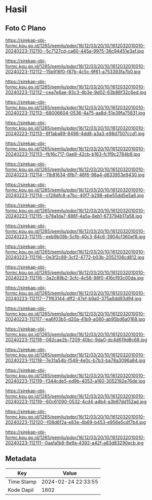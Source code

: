 # Hasil

## Foto C Plano

https://sirekap-obj-formc.kpu.go.id/1265/pemilu/pdpr/16/12/03/20/10/1612032010010-20240223-112110--5c7127cd-ca60-445a-9975-36c94451e3af.jpg

https://sirekap-obj-formc.kpu.go.id/1265/pemilu/pdpr/16/12/03/20/10/1612032010010-20240223-112112--15b916f0-f87b-4c5c-9f61-a753393fa7b0.jpg

https://sirekap-obj-formc.kpu.go.id/1265/pemilu/pdpr/16/12/03/20/10/1612032010010-20240223-112112--cea7e6ae-93c3-4b3e-9d02-63b86f32c6ed.jpg

https://sirekap-obj-formc.kpu.go.id/1265/pemilu/pdpr/16/12/03/20/10/1612032010010-20240223-112113--68006604-0536-4a75-aa8d-51e39fa75831.jpg

https://sirekap-obj-formc.kpu.go.id/1265/pemilu/pdpr/16/12/03/20/10/1612032010010-20240223-112113--6f1aba89-8496-4dd8-a3a3-e98d7507ccd1.jpg

https://sirekap-obj-formc.kpu.go.id/1265/pemilu/pdpr/16/12/03/20/10/1612032010010-20240223-112113--fb16c717-0ae9-42cb-b163-fc1f9c2764b9.jpg

https://sirekap-obj-formc.kpu.go.id/1265/pemilu/pdpr/16/12/03/20/10/1612032010010-20240223-112114--11b81634-6fb7-46f6-98a4-d633953e9430.jpg

https://sirekap-obj-formc.kpu.go.id/1265/pemilu/pdpr/16/12/03/20/10/1612032010010-20240223-112114--c128dfc8-a7bc-40f7-b298-ebe55dd5e5a6.jpg

https://sirekap-obj-formc.kpu.go.id/1265/pemilu/pdpr/16/12/03/20/10/1612032010010-20240223-112115--b78a1da7-886f-4a5a-8eb1-673794b17a58.jpg

https://sirekap-obj-formc.kpu.go.id/1265/pemilu/pdpr/16/12/03/20/10/1612032010010-20240223-112115--eeb9b09b-5cfb-40c3-84c6-3904cf360ef8.jpg

https://sirekap-obj-formc.kpu.go.id/1265/pemilu/pdpr/16/12/03/20/10/1612032010010-20240223-112116--0e3f2c89-3cf2-4772-b03b-2052108cd812.jpg

https://sirekap-obj-formc.kpu.go.id/1265/pemilu/pdpr/16/12/03/20/10/1612032010010-20240223-112116--3a2c89b2-3cfc-4c58-98f0-416cf93c00da.jpg

https://sirekap-obj-formc.kpu.go.id/1265/pemilu/pdpr/16/12/03/20/10/1612032010010-20240223-112117--71f63144-dff2-47ef-b9a0-375a6dd93d94.jpg

https://sirekap-obj-formc.kpu.go.id/1265/pemilu/pdpr/16/12/03/20/10/1612032010010-20240223-112117--ea6f03b5-d20a-41b9-a080-ab95bd6a0168.jpg

https://sirekap-obj-formc.kpu.go.id/1265/pemilu/pdpr/16/12/03/20/10/1612032010010-20240223-112118--082cae2b-7209-40bc-9da0-dc4d619d8c68.jpg

https://sirekap-obj-formc.kpu.go.id/1265/pemilu/pdpr/16/12/03/20/10/1612032010010-20240223-112118--7e31a54b-f549-4e0c-b7b3-ba78a3096a84.jpg

https://sirekap-obj-formc.kpu.go.id/1265/pemilu/pdpr/16/12/03/20/10/1612032010010-20240223-112119--f344cde5-ed9b-4053-a160-3052192e76de.jpg

https://sirekap-obj-formc.kpu.go.id/1265/pemilu/pdpr/16/12/03/20/10/1612032010010-20240223-112119--60c61090-0532-4cd4-a4b4-a3b67dd152ad.jpg

https://sirekap-obj-formc.kpu.go.id/1265/pemilu/pdpr/16/12/03/20/10/1612032010010-20240223-112120--f08d6f2a-e83e-4b69-b453-e956e5cdf7b4.jpg

https://sirekap-obj-formc.kpu.go.id/1265/pemilu/pdpr/16/12/03/20/10/1612032010010-20240223-112111--0aa1a1b8-8e9a-4392-a42f-a83d83290ecb.jpg


## Metadata

| Key        | Value               |
| ---------- | ------------------- |
| Time Stamp | 2024-02-24 22:33:55 |
| Kode Dapil | 1602                |



